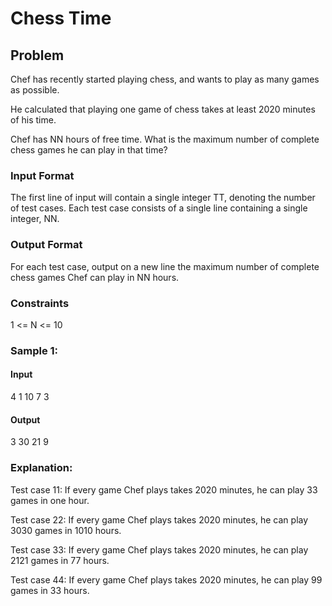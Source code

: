 # Chess Time
## Problem
Chef has recently started playing chess, and wants to play as many games as possible.

He calculated that playing one game of chess takes at least 2020 minutes of his time.

Chef has NN hours of free time. What is the maximum number of complete chess games he can play in that time?

### Input Format
The first line of input will contain a single integer TT, denoting the number of test cases.
Each test case consists of a single line containing a single integer, NN.

### Output Format
For each test case, output on a new line the maximum number of complete chess games Chef can play in NN hours.

### Constraints
1 <= N <= 10
 
### Sample 1:
#### Input
4
1
10
7
3

#### Output
3
30
21
9

### Explanation:
Test case 11: If every game Chef plays takes 2020 minutes, he can play 33 games in one hour.

Test case 22: If every game Chef plays takes 2020 minutes, he can play 3030 games in 1010 hours.

Test case 33: If every game Chef plays takes 2020 minutes, he can play 2121 games in 77 hours.

Test case 44: If every game Chef plays takes 2020 minutes, he can play 99 games in 33 hours.
